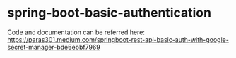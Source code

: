 # spring-boot-basic-authentication

Code and documentation can be referred here: https://paras301.medium.com/springboot-rest-api-basic-auth-with-google-secret-manager-bde6ebbf7969